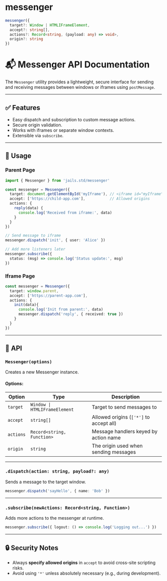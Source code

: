 # messenger

```ts 
messenger({
  target?: Window | HTMLIFrameElement,
  accept?: string[],
  actions?: Record<string, (payload: any) => void>,
  origin?: string
}) 
```
# 📬 Messenger API Documentation

The `Messenger` utility provides a lightweight, secure interface for sending and receiving messages between windows or iframes using `postMessage`.

---

## ✅ Features

* Easy dispatch and subscription to custom message actions.
* Secure origin validation.
* Works with iframes or separate window contexts.
* Extensible via `subscribe`.

---

## 🧪 Usage

### Parent Page

```ts
import { Messenger } from 'jails.std/messenger'

const messenger = Messenger({
  target: document.getElementById('myIframe'), // <iframe id="myIframe" />
  accept: ['https://child-app.com'],           // Allowed origins
  actions: {
    reply(data) {
      console.log('Received from iframe:', data)
    }
  }
})

// Send message to iframe
messenger.dispatch('init', { user: 'Alice' })

// Add more listeners later
messenger.subscribe({
  status: (msg) => console.log('Status update:', msg)
})
```

### Iframe Page

```ts
const messenger = Messenger({
  target: window.parent,
  accept: ['https://parent-app.com'],
  actions: {
    init(data){
      console.log('Init from parent:', data)
      messenger.dispatch('reply', { received: true })
    }
  }
})
```

---

## 🧹 API

### `Messenger(options)`

Creates a new Messenger instance.

#### Options:

| Option    | Type                          | Description                             |
| --------- | ----------------------------- | --------------------------------------- |
| `target`  | `Window \| HTMLIFrameElement` | Target to send messages to              |
| `accept`  | `string[]`                    | Allowed origins (`['*']` to accept all) |
| `actions` | `Record<string, Function>`    | Message handlers keyed by action name   |
| `origin`  | `string`                      | The origin used when sending messages   |

---

### `.dispatch(action: string, payload?: any)`

Sends a message to the target window.

```ts
messenger.dispatch('sayHello', { name: 'Bob' })
```

---

### `.subscribe(newActions: Record<string, Function>)`

Adds more actions to the messenger at runtime.

```ts
messenger.subscribe({ logout: () => console.log('Logging out...') })
```

---

## 🔒 Security Notes

* Always **specify allowed origins** in `accept` to avoid cross-site scripting risks.
* Avoid using `'*'` unless absolutely necessary (e.g., during development).
